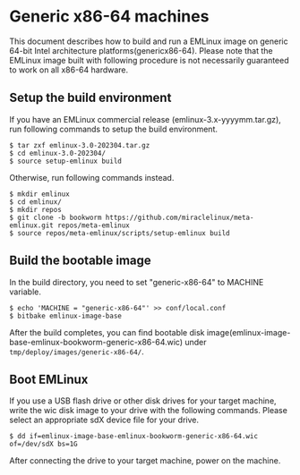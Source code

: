 # Generic x86-64 machines

This document describes how to build and run a EMLinux image on generic 64-bit Intel architecture platforms(genericx86-64).
Please note that the EMLinux image built with following procedure is not necessarily guaranteed to work on all x86-64 hardware.

## Setup the build environment

If you have an EMLinux commercial release (emlinux-3.x-yyyymm.tar.gz), run following commands to setup the build environment.

```
$ tar zxf emlinux-3.0-202304.tar.gz
$ cd emlinux-3.0-202304/
$ source setup-emlinux build
```

Otherwise, run following commands instead.

```
$ mkdir emlinux
$ cd emlinux/
$ mkdir repos
$ git clone -b bookworm https://github.com/miraclelinux/meta-emlinux.git repos/meta-emlinux
$ source repos/meta-emlinux/scripts/setup-emlinux build
```

## Build the bootable image

In the build directory, you need to set "generic-x86-64" to MACHINE variable.

```
$ echo 'MACHINE = "generic-x86-64"' >> conf/local.conf
$ bitbake emlinux-image-base
```

After the build completes, you can find bootable disk image(emlinux-image-base-emlinux-bookworm-generic-x86-64.wic) under `tmp/deploy/images/generic-x86-64/`.


## Boot EMLinux

If you use a USB flash drive or other disk drives for your target machine, write the wic disk image to your drive with the following commands.
Please select an appropriate sdX device file for your drive.

```
$ dd if=emlinux-image-base-emlinux-bookworm-generic-x86-64.wic of=/dev/sdX bs=1G
```

After connecting the drive to your target machine, power on the machine.
